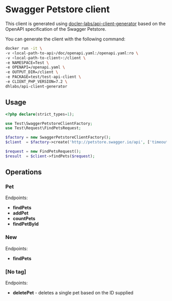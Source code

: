 # Swagger Petstore client

This client is generated using [docler-labs/api-client-generator](https://github.com/DoclerLabs/api-client-generator) based on the OpenAPI specification of the Swagger Petstore.

You can generate the client with the following command:
```bash
docker run -it \
-v <local-path-to-api>/doc/openapi.yaml:/openapi.yaml:ro \
-v <local-path-to-client>:/client \
-e NAMESPACE=Test \
-e OPENAPI=/openapi.yaml \
-e OUTPUT_DIR=/client \
-e PACKAGE=test/test-api-client \
-e CLIENT_PHP_VERSION=7.2 \
dhlabs/api-client-generator
```

## Usage

```php
<?php declare(strict_types=1);

use Test\SwaggerPetstoreClientFactory;
use Test\Request\FindPetsRequest;

$factory = new SwaggerPetstoreClientFactory();
$client  = $factory->create('http://petstore.swagger.io/api', ['timeout' => 2]);

$request = new FindPetsRequest();
$result  = $client->findPets($request);
```

## Operations

### Pet
Endpoints:
- **findPets**
- **addPet**
- **countPets**
- **findPetById**

### New
Endpoints:
- **findPets**

### [No tag]
Endpoints:
- **deletePet** - deletes a single pet based on the ID supplied 

